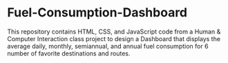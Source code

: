 # Fuel-Consumption-Dashboard
This repository contains HTML, CSS, and JavaScript code from a Human & Computer Interaction class project to design a Dashboard that displays the average daily, monthly, semiannual, and annual fuel consumption for 6 number of favorite destinations and routes.
